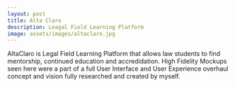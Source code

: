```yaml
---
layout: post
title: Alta Claro
description: Leagal Field Learning Platform
image: assets/images/altaclaro.jpg
---
```


AltaClaro is Legal Field Learning Platform that allows law students to find mentorship, continued education and accredidation. High Fidelity Mockups seen here were a part of a full User Interface and User Experience overhaul concept and vision fully researched and created by myself. 
